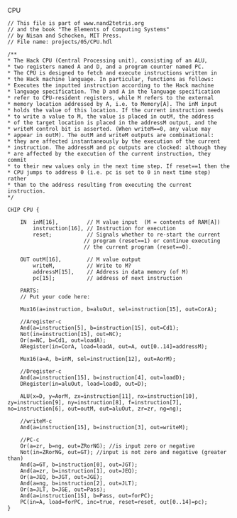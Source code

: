 CPU

    // This file is part of www.nand2tetris.org
    // and the book "The Elements of Computing Systems"
    // by Nisan and Schocken, MIT Press.
    // File name: projects/05/CPU.hdl

    /**
    * The Hack CPU (Central Processing unit), consisting of an ALU,
    * two registers named A and D, and a program counter named PC.
    * The CPU is designed to fetch and execute instructions written in 
    * the Hack machine language. In particular, functions as follows:
    * Executes the inputted instruction according to the Hack machine 
    * language specification. The D and A in the language specification
    * refer to CPU-resident registers, while M refers to the external
    * memory location addressed by A, i.e. to Memory[A]. The inM input 
    * holds the value of this location. If the current instruction needs 
    * to write a value to M, the value is placed in outM, the address 
    * of the target location is placed in the addressM output, and the 
    * writeM control bit is asserted. (When writeM==0, any value may 
    * appear in outM). The outM and writeM outputs are combinational: 
    * they are affected instantaneously by the execution of the current 
    * instruction. The addressM and pc outputs are clocked: although they 
    * are affected by the execution of the current instruction, they commit 
    * to their new values only in the next time step. If reset==1 then the 
    * CPU jumps to address 0 (i.e. pc is set to 0 in next time step) rather 
    * than to the address resulting from executing the current instruction. 
    */

    CHIP CPU {

        IN  inM[16],         // M value input  (M = contents of RAM[A])
            instruction[16], // Instruction for execution
            reset;           // Signals whether to re-start the current
                            // program (reset==1) or continue executing
                            // the current program (reset==0).

        OUT outM[16],        // M value output
            writeM,          // Write to M? 
            addressM[15],    // Address in data memory (of M)
            pc[15];          // address of next instruction

        PARTS:
        // Put your code here:

        Mux16(a=instruction, b=aluOut, sel=instruction[15], out=CorA);

        //Aregister-c
        And(a=instruction[5], b=instruction[15], out=Cd1);
        Not(in=instruction[15], out=NC);
        Or(a=NC, b=Cd1, out=loadA);
        ARegister(in=CorA, load=loadA, out=A, out[0..14]=addressM);

        Mux16(a=A, b=inM, sel=instruction[12], out=AorM);

        //Dregister-c
        And(a=instruction[15], b=instruction[4], out=loadD);
        DRegister(in=aluOut, load=loadD, out=D);

        ALU(x=D, y=AorM, zx=instruction[11], nx=instruction[10], zy=instruction[9], ny=instruction[8], f=instruction[7], no=instruction[6], out=outM, out=aluOut, zr=zr, ng=ng);
        
        //writeM-c
        And(a=instruction[15], b=instruction[3], out=writeM);

        //PC-c
        Or(a=zr, b=ng, out=ZRorNG); //is input zero or negative
        Not(in=ZRorNG, out=GT); //input is not zero and negative (greater than)
        And(a=GT, b=instruction[0], out=JGT);
        And(a=zr, b=instruction[1], out=JEQ);
        Or(a=JEQ, b=JGT, out=JGE);
        And(a=ng, b=instruction[2], out=JLT);
        Or(a=JLT, b=JGE, out=Pass);
        And(a=instruction[15], b=Pass, out=forPC);
        PC(in=A, load=forPC, inc=true, reset=reset, out[0..14]=pc);
    }